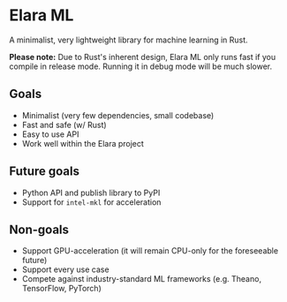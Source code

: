 # Elara ML

A minimalist, very lightweight library for machine learning in Rust.

**Please note:** Due to Rust's inherent design, Elara ML only runs fast if you compile in release mode. Running it in debug mode will be much slower.

## Goals

- Minimalist (very few dependencies, small codebase)
- Fast and safe (w/ Rust)
- Easy to use API
- Work well within the Elara project

## Future goals

- Python API and publish library to PyPI
- Support for `intel-mkl` for acceleration

## Non-goals

- Support GPU-acceleration (it will remain CPU-only for the foreseeable future)
- Support every use case
- Compete against industry-standard ML frameworks (e.g. Theano, TensorFlow, PyTorch)
